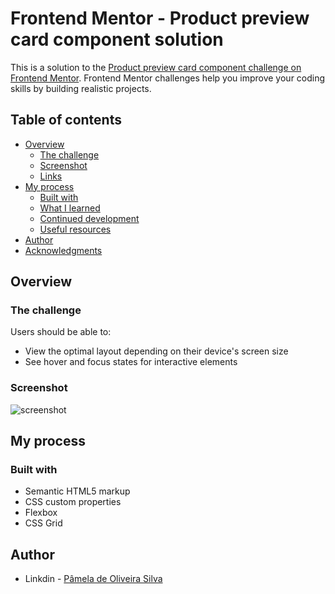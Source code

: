 # Frontend Mentor - Product preview card component solution

This is a solution to the [Product preview card component challenge on Frontend Mentor](https://www.frontendmentor.io/challenges/product-preview-card-component-GO7UmttRfa). Frontend Mentor challenges help you improve your coding skills by building realistic projects. 

## Table of contents

- [Overview](#overview)
  - [The challenge](#the-challenge)
  - [Screenshot](#screenshot)
  - [Links](#links)
- [My process](#my-process)
  - [Built with](#built-with)
  - [What I learned](#what-i-learned)
  - [Continued development](#continued-development)
  - [Useful resources](#useful-resources)
- [Author](#author)
- [Acknowledgments](#acknowledgments)

## Overview

### The challenge

Users should be able to:

- View the optimal layout depending on their device's screen size
- See hover and focus states for interactive elements

### Screenshot

![screenshot](https://user-images.githubusercontent.com/115572470/223902527-a715b078-684f-4c5b-bb8d-d0c24460279a.jpg)


## My process

### Built with

- Semantic HTML5 markup
- CSS custom properties
- Flexbox
- CSS Grid

## Author

- Linkdin - [Pâmela de Oliveira Silva]([https://www.your-site.com](https://www.linkedin.com/in/p%C3%A2mela-de-oliveira-silva-166236257?lipi=urn%3Ali%3Apage%3Ad_flagship3_profile_view_base_contact_details%3B9AG%2F7ifSRRm2nSWbwjObEA%3D%3D))
